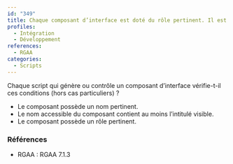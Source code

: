 ```yaml
---
id: "349"
title: Chaque composant d’interface est doté du rôle pertinent. Il est conforme le cas échéant au motif de conception ARIA correspondant.
profiles:
  - Intégration
  - Développement
references:
  - RGAA
categories:
  - Scripts
---
```


Chaque script qui génère ou contrôle un composant d’interface vérifie-t-il ces conditions (hors cas particuliers) ?

- Le composant possède un nom pertinent.
- Le nom accessible du composant contient au moins l’intitulé visible.
- Le composant possède un rôle pertinent.


### Références

*   RGAA : RGAA 7.1.3
